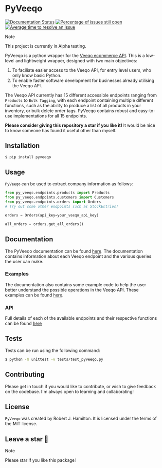 # PyVeeqo
[![Documentation Status](https://readthedocs.org/projects/py-veeqo/badge/?version=latest)](https://py-veeqo.readthedocs.io/en/latest/?badge=latest) [![Percentage of issues still open](http://isitmaintained.com/badge/open/RobHam99/py_veeqo.svg)](http://isitmaintained.com/project/RobHam99/py_veeqo "Percentage of issues still open") [![Average time to resolve an issue](http://isitmaintained.com/badge/resolution/RobHam99/py_veeqo.svg)](http://isitmaintained.com/project/RobHam99/py_veeqo "Average time to resolve an issue")

> [!NOTE]  
> This project is currently in Alpha testing. 

PyVeeqo is a python wrapper for the [Veeqo ecommerce API](https://developers.veeqo.com/docs). This is a low-level and lightweight wrapper, designed with two main objectives:

1. To faciliate easier access to the Veeqo API, for entry level users, who only know basic Python.
2. To enable faster software development for businesses already utilising the Veeqo API.

The Veeqo API currently has 15 different accessible endpoints ranging from `Products` to `Bulk Tagging`, with each endpoint containing multiple different functions, such as the ability to produce a list of all products in your inventory, or bulk delete order tags. PyVeeqo contains robust and easy-to-use implementations for all 15 endpoints.

**Please consider giving this repository a star if you like it!** It would be nice to know someone has found it useful other than myself.

## Installation

```bash
$ pip install pyveeqo
```

## Usage

`PyVeeqo` can be used to extract company information as follows:

```python
from py_veeqo.endpoints.products import Products
from py_veeqo.endpoints.customers import Customers
from py_veeqo.endpoints.orders import Orders
# Try out some other endpoints such as StockEntries!

orders = Orders(api_key=your_veeqo_api_key)

all_orders = orders.get_all_orders()
```

## Documentation

The PyVeeqo documentation can be found [here](https://py-veeqo.readthedocs.io/en/latest/). The documentation contains information about each Veeqo endpoint and the various queries the user can make. 

### Examples

The documentation also contains some example code to help the user better understand the possible operations in the Veeqo API. These examples can be found [here](https://py-veeqo.readthedocs.io/en/latest/examples.html).

### API

Full details of each of the available endpoints and their respective functions can be found [here](https://py-veeqo.readthedocs.io/en/latest/api.html)

## Tests

Tests can be run using the following command:

```bash
$ python -m unittest -v tests/test_pyveeqo.py
```

## Contributing

Please get in touch if you would like to contribute, or wish to give feedback on the codebase. I'm always open to learning and collaborating!

## License

`PyVeeqo` was created by Robert J. Hamilton. It is licensed under the terms
of the MIT license.

## Leave a star :star2:
> [!NOTE]
> Please star if you like this package!
